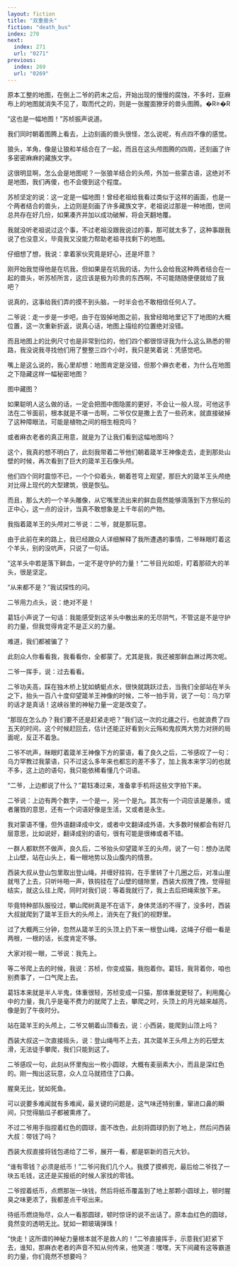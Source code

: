 ```yaml
---
layout: fiction
title: "双重兽头"
fiction: "death_bus"
index: 270
next:
  index: 271
  url: "0271"
previous:
  index: 269
  url: "0269"
---
```

原本工整的地图，在倒上二爷的药末之后，开始出现的慢慢的腐蚀，不多时，亚麻布上的地图就消失不见了，取而代之的，则是一张腥面獠牙的兽头图腾。�R≥�R

“这也是一幅地图！”苏桢振声说道。

我们同时朝着图腾上看去，上边刻画的兽头很怪，怎么说呢，有点四不像的感觉。

狼头，羊角，像是让狼和羊结合在了一起，而且在这头颅图腾的四周，还刻画了许多密密麻麻的藏族文字。

这很明显啊，怎么会是地图呢？一张狼羊结合的头颅，外加一些蒙古语，这绝对不是地图，我们再傻，也不会傻到这个程度。

苏桢坚定的说：这一定是一幅地图！曾经老祖给我看过类似于这样的画面，也是一个两者结合的兽头，上边则是刻画了许多藏族文字，老祖说过那是一种地图，世间总共存在好几份，如果凑齐并加以成功破解，将会天翻地覆。

我就没听老祖说过这个事，不过老祖没跟我说过的事，那可就太多了，这种事跟我说了也没意义，毕竟我又没能力帮助老祖寻找剩下的地图。

仔细想了想，我说：拿着家伙究竟是好心，还是坏意？

刚开始我觉得他是在坑我，但如果是在坑我的话，为什么会给我这种两者结合在一起的兽头，听苏桢所言，这应该是极为珍贵的东西啊，不可能随随便便就给了我吧？

说真的，这事给我们弄的摸不到头脑，一时半会也不敢相信任何人了。

二爷说：走一步是一步吧，由于在毁掉地图之前，我曾经暗地里记下了地图的大概位置，这一次重新折返，说真心话，地图上描绘的位置绝对没错。

而且地图上的比例尺寸也是非常到位的，他们四个都很惊讶我为什么这么熟悉的带路，我没说我寻找他们用了整整三四个小时，我只是笑着说：凭感觉吧。

嘴上是这么说的，我心里却想：地图肯定是没错，但那个麻衣老者，为什么在地图之下隐藏这样一幅秘密地图？

图中藏图？

如果聪明人这么做的话，一定会把图中图隐匿的更好，不会让一般人现，可他这手法在二爷面前，根本就是不堪一击啊，二爷仅仅是撒上去了一些药末，就直接破掉了这种障眼法，可能是植物之间的相生相克吗？

或者麻衣老者的真正用意，就是为了让我们看到这幅地图吗？

这个，我真的想不明白了，此刻我带着二爷他们朝着箴羊王神像走去，走到那处山壁的时候，再次看到了巨大的箴羊王石像头颅。

他们四个同时震惊不已，一个个仰着头，朝着苍穹上观望，那巨大的箴羊王头颅绝对比得上现代的大型建筑，很是恢弘。

而且，那么大的一个羊头雕像，从它嘴里流出来的鲜血竟然能够滴落到下方祭坛的正中心，这一点的设计，当真不敢想象是上千年前的产物。

我指着箴羊王的头颅对二爷说：二爷，就是那玩意。

由于此前在来的路上，我已经跟众人详细解释了我所遭遇的事情，二爷眯眼盯着这个羊头，别的没吭声，只说了一句话。

“这羊头中若是落下鲜血，一定不是守护的力量！”二爷目光如炬，盯着那硕大的羊头，很是坚定。

“从来都不是？”我试探性的问。

二爷用力点头，说：绝对不是！

葛钰小声说了一句话：我能感受到这羊头中散出来的无尽阴气，不管这是不是守护的力量，但我觉得肯定不是正义的力量。

难道，我们都被骗了？

此刻众人你看看我，我看看你，全都蒙了。尤其是我，我还被那鲜血淋过两次呢。

二爷一挥手，说：过去看看。

二爷功夫高，踩在独木桥上犹如蜻蜓点水，很快就跳跃过去，当我们全部站在羊头之下，抬头一百八十度仰望箴羊王神像的时候，二爷一拍手背，说了一句：乌力罕的话才是真话！这峡谷里的神秘力量一定是改变了。

“那现在怎么办？我们要不还是赶紧走吧？”我们这一次的北疆之行，也就浪费了四五天的时间，这个时候赶回去，估计还能正好看到火云殇和鬼叔两大势力对拼的局面呢，反正不着急。

二爷不吭声，眯眼盯着箴羊王神像下方的蒙语，看了良久之后，二爷感叹了一句：乌力罕教过我蒙语，只不过这么多年来也都忘的差不多了，加上我本来学习的也就不多，这上边的语句，我只能依稀看懂几个词语。

“二爷，上边都说了什么？”葛钰凑过来，准备拿手机将这些文字拍下来。

二爷说：上边有两个数字，一个是一，另一个是九。其次有一个词应该是屠杀，或者屠戮的意思，还有一个词语好像是生活，又或者是永生。

我对蒙语不懂，但外语翻译成中文，或者中文翻译成外语，大多数时候都会有好几层意思，比如说好，翻译成别的语句，很有可能是很棒或者不错。

一群人都默然不做声，良久后，二爷抬头仰望箴羊王的头颅，说了一句：想办法爬上山壁，站在山头上，看一眼地势以及山腹内的情景。

西装大叔从登山包里取出登山绳，并缠好挂钩，在手里转了十几圈之后，对准山崖就甩了上去，只听咔啪一声，铁钩挂在了山壁的缝隙里，西装大叔拽了拽，觉得挺结实，就这么往上爬，同时对我们说：等着我就行了，我上去后把绳索放下来。

毕竟特种部队服役过，攀山爬树真是不在话下，身体灵活的不得了，没多时，西装大叔就爬到了箴羊王巨大的头颅上，消失在了我们的视野里。

过了大概两三分钟，忽然从箴羊王的头顶上扔下来一根登山绳，这绳子仔细一看是两根，一根的话，长度肯定不够。

大家对视一眼，二爷说：我先上。

等二爷爬上去的时候，我说：苏桢，你变成猫，我抱着你。葛钰，我背着你，咱也别费事了，一口气爬上去。

葛钰本来就是半人半鬼，体重很轻，苏桢变成一只猫，那体重就更轻了。利用魔心中的力量，我几乎是毫不费力的就爬了上去，攀爬之时，头顶上的月光越来越亮，像是到了午夜时分。

站在箴羊王的头颅上，二爷又朝着山顶看去，说：小西装，能爬到山顶上吗？

西装大叔这一次直接摇头，说：登山绳甩不上去，其次箴羊王头颅上方的石壁太滑，无法徒手攀爬，我们只能到这了。

二爷感叹一句，此刻从怀里掏出一枚小圆球，大概有麦丽素大小，而且是深红色的。刚一掏出这玩意，众人立马就捂住了口鼻。

腥臭无比，犹如死鱼。

可以说要多难闻就有多难闻，最关键的问题是，这气味还特别重，窜进口鼻的瞬间，只觉得脑瓜子都被熏疼了。

不过二爷用手指捏着红色的圆球，面不改色，此刻将圆球扔到了地上，然后问西装大叔：带钱了吗？

西装大叔直接将钱包递给了二爷，展开一看，都是崭新的百元大钞。

“谁有零钱？必须是纸币！”二爷问我们几个人。我摸了摸裤兜，最后给二爷找了一块五毛钱，这还是买报纸的时候人家找的零钱。

二爷捏着纸币，点燃那张一块钱，然后将纸币覆盖到了地上那颗小圆球上，顿时腥臭之味更浓了，我都差点干呕出来。

待纸币燃烧殆尽，众人一看那圆球，顿时惊讶的说不出话了。原本血红色的圆球，竟然变的透明无比。犹如一颗玻璃弹珠！

“快走！这所谓的神秘力量根本就不是救人的！”二爷直接挥手，示意我们赶紧下去，谁知，那麻衣老者的声音不知从何传来，他笑道：嘿嘿，天下间藏有这等霸道的力量，你们竟然不想要吗？